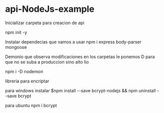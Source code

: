 # api-NodeJs-example

Inicializar carpeta para creacion de api

npm init -y

Instalar dependecias que vamos a usar
npm i express body-parser mongoose

Demonio que observa modificaciones en los carpetas
le ponemos D para que no se suba a produccion sino alto lio

npm i -D nodemon



libreria para encriptar 

para windows instalar
$npm install --save bcrypt-nodejs && npm uninstall --save bcrypt

para ubuntu 
npm i bcrypt
